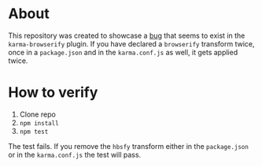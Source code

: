 # About

This repository was created to showcase a [bug](https://github.com/nikku/karma-browserify/issues/152) that seems to exist in the `karma-browserify` plugin.
If you have declared a `browserify` transform twice, once in a `package.json` and in the `karma.conf.js` as well, it gets applied twice.

# How to verify

1. Clone repo
2. `npm install`
3. `npm test`

The test fails. If you remove the `hbsfy` transform either in the `package.json` or in the `karma.conf.js` the test will pass.
